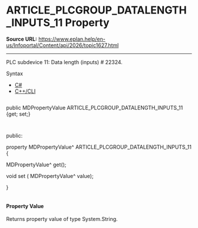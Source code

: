 # ARTICLE_PLCGROUP_DATALENGTH_INPUTS_11 Property

**Source URL:** https://www.eplan.help/en-us/Infoportal/Content/api/2026/topic1627.html

---

PLC subdevice 11: Data length (inputs) # 22324.

Syntax

- [C#](#i-syntax-CS)
- [C++/CLI](#i-syntax-CPP2005)

```
```
public MDPropertyValue ARTICLE_PLCGROUP_DATALENGTH_INPUTS_11 {get; set;}
```
```

```
```
public:

property MDPropertyValue^ ARTICLE_PLCGROUP_DATALENGTH_INPUTS_11 {

   MDPropertyValue^ get();

   void set (    MDPropertyValue^ value);

}
```
```

#### Property Value

Returns property value of type System.String.

